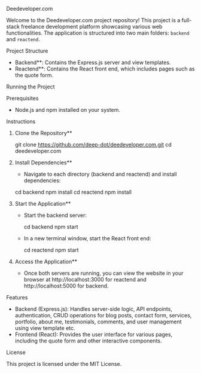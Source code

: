 Deedeveloper.com

Welcome to the Deedeveloper.com project repository! This project is a full-stack freelance development platform showcasing various web functionalities. The application is structured into two main folders: `backend` and `reactend`.

Project Structure

- Backend**: Contains the Express.js server and view templates.
- Reactend**: Contains the React front end, which includes pages such as the quote form.

Running the Project

Prerequisites
- Node.js and npm installed on your system.

Instructions

1. Clone the Repository**
   
   git clone https://github.com/deep-dot/deedeveloper.com.git
   cd deedeveloper.com
   

2. Install Dependencies**
   - Navigate to each directory (backend and reactend) and install dependencies:
   
   cd backend
   npm install
   cd reactend
   npm install

3. Start the Application**
   - Start the backend server:
     
     cd backend
     npm start
     
   - In a new terminal window, start the React front end:
   
     cd reactend
     npm start
     

4. Access the Application**
   - Once both servers are running, you can view the website in your browser at http://localhost:3000 for reactend and http://localhost:5000 for backend.

Features

- Backend (Express.js): Handles server-side logic, API endpoints, authentication, CRUD operations for blog posts, contact form, services, portfolio, about me, testimonials, comments, and user management using view template etc.
- Frontend (React): Provides the user interface for various pages, including the quote form and other interactive components.


License

This project is licensed under the MIT License.
